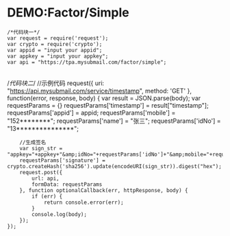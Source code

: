 # DEMO:Factor/Simple

    /*代码块一*/
    var request = require('request');
    var crypto = require('crypto');
    var appid = "input your appid";
    var appkey = "input your appkey";
    var api = "https://tpa.mysubmail.com/factor/simple";


​    
    /*代码块二*/
    //示例代码
    request({
        uri: "https://api.mysubmail.com/service/timestamp",
        method: 'GET'
    }, function(error, response, body) {
        var result = JSON.parse(body);
        var requestParams = {}
        requestParams['timestamp'] = result["timestamp"];
        requestParams['appid'] = appid;
        requestParams['mobile'] = "152********";
        requestParams['name'] = "张三";
        requestParams['idNo'] = "13***************";
    
        //生成签名
        var sign_str = "appkey="+appkey+"&amp;idNo="+requestParams['idNo']+"&amp;mobile="+requestParams['mobile']+"&amp;name="+requestParams['name']+"×tamp="+requestParams['timestamp'];
        requestParams['signature'] = crypto.createHash('sha256').update(encodeURI(sign_str)).digest("hex");
        request.post({
            url: api, 
            formData: requestParams
        }, function optionalCallback(err, httpResponse, body) {
            if (err) {
                return console.error(err);
            }
            console.log(body);
        });
    });


​    